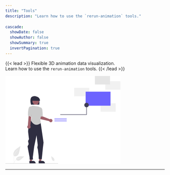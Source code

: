 ```yaml
---
title: "Tools"
description: "Learn how to use the `rerun-animation` tools."

cascade:
  showDate: false
  showAuthor: false
  showSummary: true
  invertPagination: true  
---
```


{{< lead >}}
Flexible 3D animation data visualization.\
Learn how to use the `rerun-animation` tools.
{{< /lead >}}

<!-- ![Screenshots](tools.svg) -->

![tools](tools.svg#center "The following sections describe the `rerun-animation` tools and their use.")


---